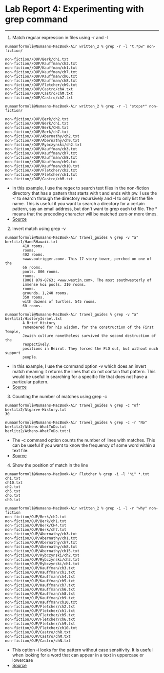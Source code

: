 # Lab Report 4: Experimenting with grep command
---

1. Match regular expression in files using -r and -l

```
numaanformoli@Numaans-MacBook-Air written_2 % grep -r -l "t.*pw" non-fiction/

non-fiction//OUP/Berk/ch1.txt
non-fiction//OUP/Kauffman/ch3.txt
non-fiction//OUP/Kauffman/ch1.txt
non-fiction//OUP/Kauffman/ch7.txt
non-fiction//OUP/Kauffman/ch6.txt
non-fiction//OUP/Kauffman/ch8.txt
non-fiction//OUP/Fletcher/ch9.txt
non-fiction//OUP/Castro/chA.txt
non-fiction//OUP/Castro/chM.txt
non-fiction//OUP/Castro/chZ.txt

```
```
numaanformoli@Numaans-MacBook-Air written_2 % grep -r -l "stops*" non-fiction/         

non-fiction//OUP/Berk/ch2.txt
non-fiction//OUP/Berk/ch1.txt
non-fiction//OUP/Berk/CH4.txt
non-fiction//OUP/Berk/ch7.txt
non-fiction//OUP/Abernathy/ch2.txt
non-fiction//OUP/Abernathy/ch9.txt
non-fiction//OUP/Rybczynski/ch2.txt
non-fiction//OUP/Kauffman/ch3.txt
non-fiction//OUP/Kauffman/ch7.txt
non-fiction//OUP/Kauffman/ch8.txt
non-fiction//OUP/Kauffman/ch9.txt
non-fiction//OUP/Kauffman/ch10.txt
non-fiction//OUP/Fletcher/ch2.txt
non-fiction//OUP/Fletcher/ch1.txt
non-fiction//OUP/Castro/chM.txt
```
- In this example, I use the regex to search text files in the non-fiction directory that has a pattern that starts with t and ends with pw. I use the -r to search through the directory recursively and -l to only list the file name. This is useful if you want to search a directory for a certain pattern, say an email address, but don't want to grep each txt file. The * means that the preceding character will be matched zero or more times.
- [Source](https://www.thegeekstuff.com/2009/03/15-practical-unix-grep-command-examples/)
 

2. Invert match using grep -v
```
numaanformoli@Numaans-MacBook-Air travel_guides % grep -v "a" berlitz1/HandRHawaii.txt
        410 rooms.
        rooms.
        402 rooms.
        <www.outrigger.com>. This 17-story tower, perched on one of the
        66 rooms.
        pools. 806 rooms.
        rooms.
        (808) 879-8763; <www.westin.com>. The most southwesterly of
        immense koi pools. 310 rooms.
        rooms.
        grounds. 1,240 rooms.
        350 rooms.
        with dozens of turtles. 545 rooms.
        60 rooms.
```
```
numaanformoli@Numaans-MacBook-Air travel_guides % grep -v "a" berlitz1/HistoryIsrael.txt    
        A Brief History
        remembered for his wisdom, for the construction of the First Temple,
        Jewish culture nonetheless survived the second destruction of the
        respectively.
        positions in Beirut. They forced the PLO out, but without much support
        people.
```
- In this example, I use the command option -v which does an invert match meaning it returns the lines that do not contain that pattern. This would be useful in searching for a specific file that does not have a particular pattern.
- [Source](https://www.thegeekstuff.com/2009/03/15-practical-unix-grep-command-examples/)

3. Counting the number of matches using grep -c
```
numaanformoli@Numaans-MacBook-Air travel_guides % grep -c "of" berlitz2/Algarve-History.txt
30
```
```
numaanformoli@Numaans-MacBook-Air travel_guides % grep -c -r "No" berlitz2/Athens-WhatToDo.txt 
berlitz2/Athens-WhatToDo.txt:1
```
- The -c command option counts the number of lines with matches. This can be useful if you want to know the frequency of some word within a text file.
- [Source](https://www.thegeekstuff.com/2009/03/15-practical-unix-grep-command-examples/)


4. Show the position of match in the line
```
numaanformoli@Numaans-MacBook-Air Fletcher % grep -i -l "hi" *.txt  
ch1.txt
ch10.txt
ch2.txt
ch5.txt
ch6.txt
ch9.txt
```
```
numaanformoli@Numaans-MacBook-Air written_2 % grep -i -l -r "why" non-fiction 
non-fiction/OUP/Berk/ch2.txt
non-fiction/OUP/Berk/ch1.txt
non-fiction/OUP/Berk/CH4.txt
non-fiction/OUP/Berk/ch7.txt
non-fiction/OUP/Abernathy/ch3.txt
non-fiction/OUP/Abernathy/ch1.txt
non-fiction/OUP/Abernathy/ch7.txt
non-fiction/OUP/Abernathy/ch8.txt
non-fiction/OUP/Abernathy/ch15.txt
non-fiction/OUP/Rybczynski/ch2.txt
non-fiction/OUP/Rybczynski/ch3.txt
non-fiction/OUP/Rybczynski/ch1.txt
non-fiction/OUP/Kauffman/ch3.txt
non-fiction/OUP/Kauffman/ch1.txt
non-fiction/OUP/Kauffman/ch4.txt
non-fiction/OUP/Kauffman/ch5.txt
non-fiction/OUP/Kauffman/ch7.txt
non-fiction/OUP/Kauffman/ch6.txt
non-fiction/OUP/Kauffman/ch8.txt
non-fiction/OUP/Kauffman/ch9.txt
non-fiction/OUP/Kauffman/ch10.txt
non-fiction/OUP/Fletcher/ch2.txt
non-fiction/OUP/Fletcher/ch1.txt
non-fiction/OUP/Fletcher/ch5.txt
non-fiction/OUP/Fletcher/ch6.txt
non-fiction/OUP/Fletcher/ch9.txt
non-fiction/OUP/Fletcher/ch10.txt
non-fiction/OUP/Castro/chR.txt
non-fiction/OUP/Castro/chM.txt
non-fiction/OUP/Castro/chN.txt
```
- This option -i looks for the pattern without case sensitivity. It is useful when looking for a word that can appear in a text in uppercase or lowercase
- [Source](https://linuxhandbook.com/grep-command-examples/)
